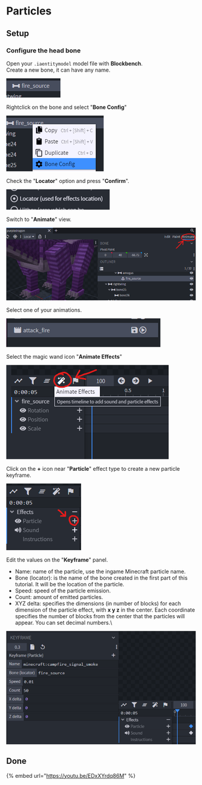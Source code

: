 # Particles

## Setup

### Configure the head bone

Open your `.iaentitymodel` model file with **Blockbench**.\
Create a new bone, it can have any name.

![](<../../../../.gitbook/assets/image (105).png>)

Rightclick on the bone and select "**Bone Config**"

![](<../../../../.gitbook/assets/image (84).png>)

Check the "**Locator**" option and press "**Confirm**".

![](<../../../../.gitbook/assets/image (83).png>)

Switch to "**Animate**" view.

![](<../../../../.gitbook/assets/image (118).png>)

Select one of your animations.

![](<../../../../.gitbook/assets/image (130).png>)

Select the magic wand icon "**Animate Effects**"

![](<../../../../.gitbook/assets/image (45).png>)

Click on the **+** icon near "**Particle**" effect type to create a new particle keyframe.

![](<../../../../.gitbook/assets/image (77).png>)

Edit the values on the "**Keyframe**" panel.

* Name: name of the particle, use the ingame Minecraft particle name.
* Bone (locator): is the name of the bone created in the first part of this tutorial. It will be the location of the particle.
* Speed: speed of the particle emission.
* Count: amount of emitted particles.
* XYZ delta: specifies the dimensions (in number of blocks) for each dimension of the particle effect, with **x y z** in the center. Each coordinate specifies the number of blocks from the center that the particles will appear. You can set decimal numbers.\


![](<../../../../.gitbook/assets/image (85).png>)

## Done

{% embed url="https://youtu.be/EDxXYrdq86M" %}
